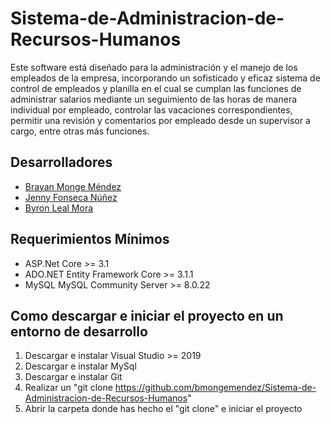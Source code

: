 # Sistema-de-Administracion-de-Recursos-Humanos

Este software está diseñado para la administración y el manejo de los empleados de la empresa, incorporando un sofisticado y eficaz sistema de control de empleados y planilla en el cual se cumplan las funciones de administrar salarios mediante un seguimiento de las horas de manera individual por empleado, controlar las vacaciones correspondientes, permitir una revisión y comentarios por empleado desde un supervisor a cargo, entre otras más funciones.

## Desarrolladores

* [Brayan Monge Méndez](http://github.com/bmongemendez)
* [Jenny Fonseca Núñez](http://github.com)
* [Byron Leal Mora](http://github.com)

## Requerimientos Mínimos

* ASP.Net Core >= 3.1
* ADO.NET Entity Framework Core >= 3.1.1
* MySQL MySQL Community Server >= 8.0.22

## Como descargar e iniciar el proyecto en un entorno de desarrollo

1. Descargar e instalar Visual Studio >= 2019
2. Descargar e instalar MySql
3. Descargar e instalar Git
4. Realizar un "git clone https://github.com/bmongemendez/Sistema-de-Administracion-de-Recursos-Humanos" 
5. Abrir la carpeta donde has hecho el "git clone" e iniciar el proyecto

